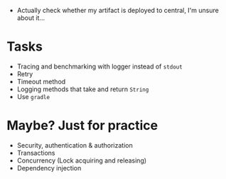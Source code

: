 * Actually check whether my artifact is deployed to central, I'm unsure about it...

# Tasks
* Tracing and benchmarking with logger instead of `stdout`
* Retry
* Timeout method
* Logging methods that take and return `String`
* Use `gradle`

# Maybe? Just for practice
* Security, authentication & authorization
* Transactions
* Concurrency (Lock acquiring and releasing)
* Dependency injection
